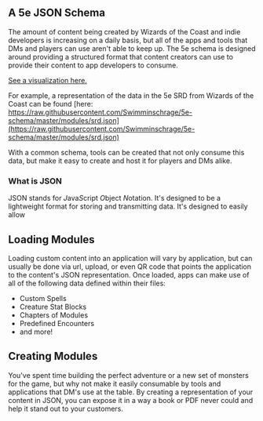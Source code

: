 ## A 5e JSON Schema
The amount of content being created by Wizards of the Coast and indie developers is increasing on a daily basis, but all of the apps and tools that DMs and players can use aren't able to keep up.  The 5e schema is designed around providing a structured format that content creators can use to provide their content to app developers to consume.

[See a visualization here.](https://swimminschrage.github.io/5e-schema-viewer/)

For example, a representation of the data in the 5e SRD from Wizards of the Coast can be found [here: https://raw.githubusercontent.com/Swimminschrage/5e-schema/master/modules/srd.json](https://raw.githubusercontent.com/Swimminschrage/5e-schema/master/modules/srd.json)

With a common schema, tools can be created that not only consume this data, but make it easy to create and host it for players and DMs alike.

### What is JSON
JSON stands for *J*ava*S*cript *O*bject *N*otation. It's designed to be a lightweight format for storing and transmitting data.  It's designed to easily allow 

## Loading Modules
Loading custom content into an application will vary by application, but can usually be done via url, upload, or even QR code that points the application to the content's JSON representation.  Once loaded, apps can make use of all of the following data defined within their files:

* Custom Spells
* Creature Stat Blocks
* Chapters of Modules
* Predefined Encounters
* and more!

## Creating Modules
You've spent time building the perfect adventure or a new set of monsters for the game, but why not make it easily consumable by tools and applications that DM's use at the table. By creating a representation of your content in JSON, you can expose it in a way a book or PDF never could and help it stand out to your customers.

